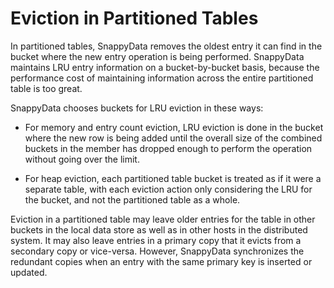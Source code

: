 # Eviction in Partitioned Tables
In partitioned tables, SnappyData removes the oldest entry it can find in the bucket where the new entry operation is being performed. SnappyData maintains LRU entry information on a bucket-by-bucket basis, because the performance cost of maintaining information across the entire partitioned table is too great.

SnappyData chooses buckets for LRU eviction in these ways:

* For memory and entry count eviction, LRU eviction is done in the bucket where the new row is being added until the overall size of the combined buckets in the member has dropped enough to perform the operation without going over the limit.

* For heap eviction, each partitioned table bucket is treated as if it were a separate table, with each eviction action only considering the LRU for the bucket, and not the partitioned table as a whole.

Eviction in a partitioned table may leave older entries for the table in other buckets in the local data store as well as in other hosts in the distributed system. It may also leave entries in a primary copy that it evicts from a secondary copy or vice-versa. However, SnappyData synchronizes the redundant copies when an entry with the same primary key is inserted or updated.